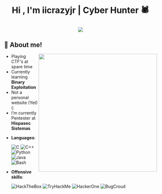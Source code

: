 <h1 align="center"><b>Hi , I'm iicrazyjr | Cyber Hunter 🕷️</b>
<br>
<p align="center">
  <a href=""><img src="https://camo.githubusercontent.com/d279c98781b721fa24f63941312741842a1b8108f1ee92ef9799ae3e2791e6bc/68747470733a2f2f6e66746576656e696e672e636f6d2f77702d636f6e74656e742f75706c6f6164732f323032322f30352f6e656b6f3130302d32303438783638332e706e672e77656270"></a>
</p>

<h2>👹 About me!</h2>
<picture> <img align="right" src="https://w.wallhaven.cc/full/o5/wallhaven-o5dq17.png" width=390px margin=20px></picture>

- Playing CTF's at spare time
- Currently learning **Binary Exploitation**
- Not a personal website (Yet) (:
- I’m currently Pentester at **Hispasec Sistemas**

<p align="center">

- **Languages**:
    
    ![C](https://img.shields.io/badge/C%20-%232370ED.svg?style=for-the-badge&logo=c&logoColor=white)
    ![C++](https://img.shields.io/badge/C++%20-%2300599C.svg?style=for-the-badge&logo=c%2B%2B&logoColor=white)
    ![Python](https://img.shields.io/badge/Python%20-%2314354C.svg?style=for-the-badge&logo=python&logoColor=white)
    ![Java](https://img.shields.io/badge/Java-%2314354C.svg?style=for-the-badge&logo=java&logoColor=white)
    ![Bash](https://img.shields.io/badge/Bash%20-%2314354C.svg?style=for-the-badge&logo=bash&logoColor=white)

- **Offensive skills**:

    ![HackTheBox](https://img.shields.io/badge/-HackTheBox-%239FEF00?style=for-the-badge&logo=hackthebox&logoColor=white)
    ![TryHackMe](https://img.shields.io/badge/-TryHackMe-%23212C42?style=for-the-badge&logo=tryhackme&logoColor=white)
    ![HackerOne](https://img.shields.io/badge/-HackerOne-%23494649?style=for-the-badge&logo=hackerone&logoColor=white)
    ![BugCroud](https://img.shields.io/badge/-Bugcrowd-%23F26822?style=for-the-badge&logo=bugcrowd&logoColor=white)
</p>
